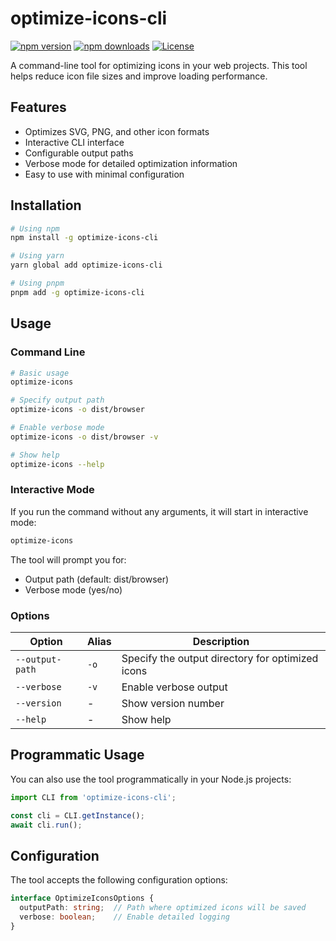 # optimize-icons-cli

[![npm version](https://img.shields.io/npm/v/optimize-icons-cli.svg)](https://www.npmjs.com/package/optimize-icons-cli)
[![npm downloads](https://img.shields.io/npm/dm/optimize-icons-cli.svg)](https://www.npmjs.com/package/optimize-icons-cli)
[![License](https://img.shields.io/npm/l/optimize-icons-cli.svg)](https://github.com/yourusername/optimize-icons-cli/blob/main/LICENSE)

A command-line tool for optimizing icons in your web projects. This tool helps reduce icon file sizes and improve loading performance.

## Features

- Optimizes SVG, PNG, and other icon formats
- Interactive CLI interface
- Configurable output paths
- Verbose mode for detailed optimization information
- Easy to use with minimal configuration

## Installation

```bash
# Using npm
npm install -g optimize-icons-cli

# Using yarn
yarn global add optimize-icons-cli

# Using pnpm
pnpm add -g optimize-icons-cli
```

## Usage

### Command Line

```bash
# Basic usage
optimize-icons

# Specify output path
optimize-icons -o dist/browser

# Enable verbose mode
optimize-icons -o dist/browser -v

# Show help
optimize-icons --help
```

### Interactive Mode

If you run the command without any arguments, it will start in interactive mode:

```bash
optimize-icons
```

The tool will prompt you for:
- Output path (default: dist/browser)
- Verbose mode (yes/no)

### Options

| Option | Alias | Description |
|--------|-------|-------------|
| `--output-path` | `-o` | Specify the output directory for optimized icons |
| `--verbose` | `-v` | Enable verbose output |
| `--version` | - | Show version number |
| `--help` | - | Show help |

## Programmatic Usage

You can also use the tool programmatically in your Node.js projects:

```typescript
import CLI from 'optimize-icons-cli';

const cli = CLI.getInstance();
await cli.run();
```

## Configuration

The tool accepts the following configuration options:

```typescript
interface OptimizeIconsOptions {
  outputPath: string;  // Path where optimized icons will be saved
  verbose: boolean;    // Enable detailed logging
}
```
